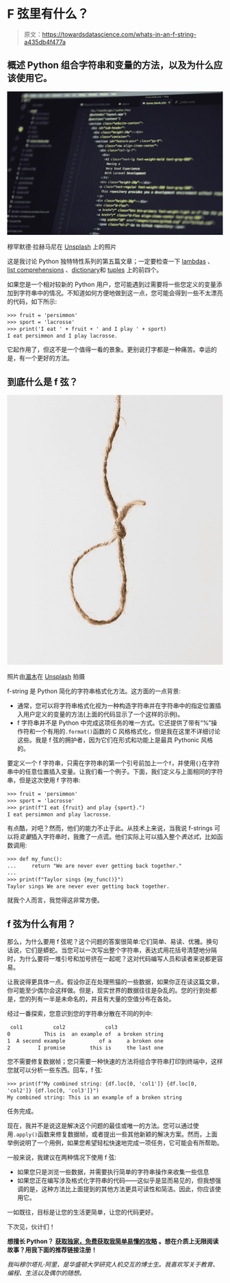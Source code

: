 # F 弦里有什么？

> 原文：<https://towardsdatascience.com/whats-in-an-f-string-a435db4f477a>

## 概述 Python 组合字符串和变量的方法，以及为什么应该使用它。

![](img/0d11d9182df68ad76caa883659a8db69.png)

穆罕默德·拉赫马尼在 [Unsplash](https://unsplash.com?utm_source=medium&utm_medium=referral) 上的照片

这是我讨论 Python 独特特性系列的第五篇文章；一定要检查一下 [lambdas](/whats-in-a-lambda-c8cdc67ff107) 、 [list comprehensions](/whats-in-a-list-comprehension-c5d36b62f5) 、[dictionary](/whats-in-a-dictionary-87f9b139cc03)和 [tuples](/whats-in-a-tuple-5d4b2668b9a1) 上的前四个。

如果您是一个相对较新的 Python 用户，您可能遇到过需要将一些您定义的变量添加到字符串中的情况。不知道如何方便地做到这一点，您可能会得到一些不太漂亮的代码，如下所示:

```
>>> fruit = 'persimmon'
>>> sport = 'lacrosse'
>>> print('I eat ' + fruit + ' and I play ' + sport)
I eat persimmon and I play lacrosse.
```

它起作用了，但这不是一个值得一看的景象。更别说打字都是一种痛苦。幸运的是，有一个更好的方法。

## 到底什么是 f 弦？

![](img/1bcc2a7f88bb2c38a91fae5ef1abf135.png)

照片由[湄木](https://unsplash.com/@picoftasty?utm_source=medium&utm_medium=referral)在 [Unsplash](https://unsplash.com?utm_source=medium&utm_medium=referral) 拍摄

f-string 是 Python 简化的字符串格式化方法。这方面的一点背景:

*   通常，您可以将字符串格式化视为一种构造字符串并在字符串中的指定位置插入用户定义的变量的方法(上面的代码显示了一个这样的示例)。
*   f 字符串并不是 Python 中完成这项任务的唯一方式。它还提供了带有“%”操作符和一个有用的`.format()`函数的 C 风格格式化，但是我在这里不详细讨论这些。我是 f 弦的拥护者，因为它们在形式和功能上是最具 Pythonic 风格的。

要定义一个 f 字符串，只需在字符串的第一个引号前加上一个`f`，并使用`{}`在字符串中的任意位置插入变量。让我们看一个例子。下面，我们定义与上面相同的字符串，但是这次使用 f 字符串:

```
>>> fruit = 'persimmon'
>>> sport = 'lacrosse'
>>> print(f"I eat {fruit} and play {sport}.")
I eat persimmon and play lacrosse.
```

有点酷，对吧？然而，他们的能力不止于此。从技术上来说，当我说 f-strings 可以将*变量*插入字符串时，我撒了一点谎。他们实际上可以插入整个*表达式*，比如函数调用:

```
>>> def my_func():
...     return "We are never ever getting back together."
...
>>> print(f"Taylor sings {my_func()}")
Taylor sings We are never ever getting back together.
```

就我个人而言，我觉得这非常方便。

## f 弦为什么有用？

那么，为什么要用 f 弦呢？这个问题的答案很简单:它们简单、易读、优雅。换句话说，它们是蟒蛇。当您可以一次写出整个字符串，表达式用花括号清楚地分隔时，为什么要将一堆引号和加号挤在一起呢？这对代码编写人员和读者来说都更容易。

让我说得更具体一点。假设你正在处理熊猫的一些数据，如果你正在读这篇文章，你可能至少偶尔会这样做。但是，现实世界的数据往往是杂乱的。您的行到处都是，您的列有一半是未命名的，并且有大量的空值分布在各处。

经过一番探索，您意识到您的字符串分散在不同的列中:

```
 col1          col2             col3
0           This is  an example of  a broken string
1  A second example           of a     a broken one
2         I promise        this is     the last one
```

您不需要修复数据帧；您只需要一种快速的方法将组合字符串打印到终端中，这样您就可以分析一些东西。回车，f 弦:

```
>>> print(f"My combined string: {df.loc[0, 'col1']} {df.loc[0, 'col2']} {df.loc[0, 'col3']}")
My combined string: This is an example of a broken string
```

任务完成。

现在，我并不是说这是解决这个问题的最佳或唯一的方法。您可以通过使用`.apply()`函数来修复数据帧，或者提出一些其他新颖的解决方案。然而，上面举例说明了一个用例，如果您希望轻松快速地完成一项任务，它可能会有所帮助。

一般来说，我建议在两种情况下使用 f 弦:

*   如果您只是浏览一些数据，并需要执行简单的字符串操作来收集一些信息
*   如果您正在编写涉及格式化字符串的代码——这似乎是显而易见的，但我想强调的是，这种方法比上面提到的其他方法更具可读性和简洁。因此，你应该使用它。

一如既往，目标是让您的生活更简单，让您的代码更好。

下次见，伙计们！

**想擅长 Python？** [**获取独家，免费获取我简单易懂的攻略**](https://witty-speaker-6901.ck.page/0977670a91) **。想在介质上无限阅读故事？用我下面的推荐链接注册！**

[](https://murtaza5152-ali.medium.com/?source=entity_driven_subscription-607fa603b7ce---------------------------------------)  

*我叫穆尔塔扎·阿里，是华盛顿大学研究人机交互的博士生。我喜欢写关于教育、编程、生活以及偶尔的随想。*